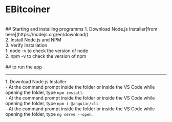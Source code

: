 # EBitcoiner

<br>
##  Starting and installing programms
1. Download Node.js Installer[from here](https://nodejs.org/en/download/)
<br>
2. Install Node.js and NPM <br>
3. Verify Installation <br>
   1. node -v to check the version of node <br>
   2. npm -v to check the version of npm <br>
<br>
## to run the app
<hr>
1. Download Node.js Installer<br>
- At the command prompt inside the folder or inside the VS Code while opening the folder, type <code>npm install</code>.<br>
- At the command prompt inside the folder or inside the VS Code while opening the folder, type <code>npm i @angular/cli</code>.<br>
- At the command prompt inside the folder or inside the VS Code while opening the folder, type <code>ng serve --open</code>.<br>
